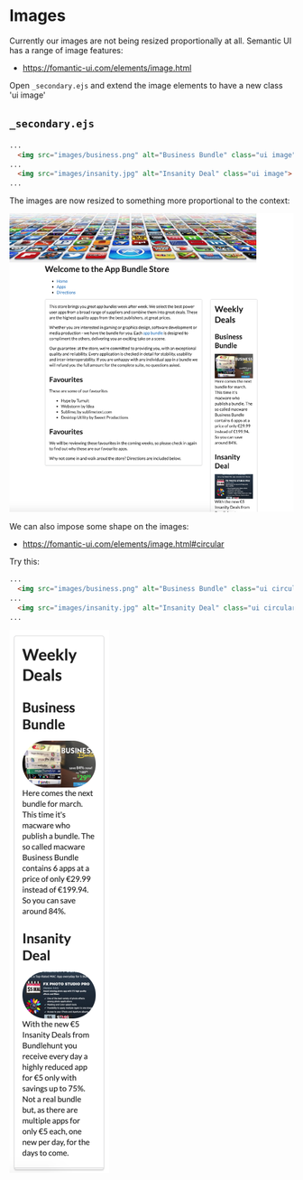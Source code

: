 # Images

Currently our images are not being resized proportionally at all. Semantic UI has a range of image features:

- <https://fomantic-ui.com/elements/image.html>

Open `_secondary.ejs` and extend the image elements to have a new class 'ui image'

## `_secondary.ejs`

~~~html
...
  <img src="images/business.png" alt="Business Bundle" class="ui image">
...
  <img src="images/insanity.jpg" alt="Insanity Deal" class="ui image">
...
~~~

The images are now resized to something more proportional to the context:

![](img/06.png)

We can also impose some shape on the images:

- <https://fomantic-ui.com/elements/image.html#circular>

Try this:

~~~html
...
  <img src="images/business.png" alt="Business Bundle" class="ui circular image">
...
  <img src="images/insanity.jpg" alt="Insanity Deal" class="ui circular image">
...
~~~

![](img/07.png)